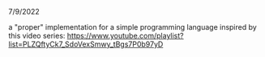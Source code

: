 7/9/2022

a "proper" implementation for a simple programming language inspired by this video series: https://www.youtube.com/playlist?list=PLZQftyCk7_SdoVexSmwy_tBgs7P0b97yD